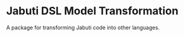 # Jabuti DSL Model Transformation
<p>A package for transforming Jabuti code into other languages.</p>

